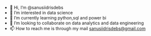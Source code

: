 - 👋 Hi, I’m @sanusiidrisdebs
- 👀 I’m interested in data science
- 🌱 I’m currently learning python,sql and power bi
- 💞️ I’m looking to collaborate on data analytics and data engineering
- 📫 How to reach me is through my mail sanusiidrisdebs@gmail.com

<!---
sanusiidrisdebs/sanusiidrisdebs is a ✨ special ✨ repository because its `README.md` (this file) appears on your GitHub profile.
You can click the Preview link to take a look at your changes.
--->
